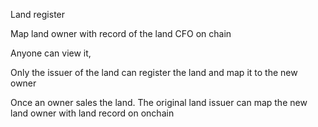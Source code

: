 Land register

Map land owner with record of the land CFO on chain

Anyone can view it,

Only the issuer of the land can register the land and map it to the new owner

Once an owner sales the land. The original land issuer can map the new land owner with land record on onchain
